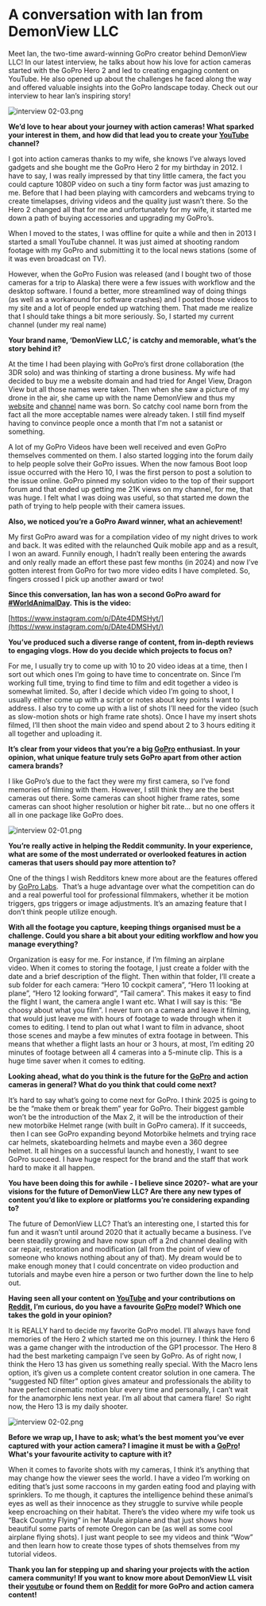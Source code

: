 # A conversation with Ian from DemonView LLC

Meet Ian, the two-time award-winning GoPro creator behind DemonView LLC! In our latest interview, he talks about how his love for action cameras started with the GoPro Hero 2 and led to creating engaging content on YouTube. He also opened up about the challenges he faced along the way and offered valuable insights into the GoPro landscape today. Check out our interview to hear Ian’s inspiring story!

![interview 02-03.png]({{image-path}}/interview_02-03.png)

**We’d love to hear about your journey with action cameras! What sparked your interest in them, and how did that lead you to create your [YouTube](https://www.youtube.com/@DemonViewLLC) channel?**

I got into action cameras thanks to my wife, she knows I’ve always loved gadgets and she bought me the GoPro Hero 2 for my birthday in 2012. I have to say, I was really impressed by that tiny little camera, the fact you could capture 1080P video on such a tiny form factor was just amazing to me. Before that I had been playing with camcorders and webcams trying to create timelapses, driving videos and the quality just wasn’t there. So the Hero 2 changed all that for me and unfortunately for my wife, it started me down a path of buying accessories and upgrading my GoPro’s.

When I moved to the states, I was offline for quite a while and then in 2013 I started a small YouTube channel. It was just aimed at shooting random footage with my GoPro and submitting it to the local news stations (some of it was even broadcast on TV).

However, when the GoPro Fusion was released (and I bought two of those cameras for a trip to Alaska) there were a few issues with workflow and the desktop software. I found a better, more streamlined way of doing things (as well as a workaround for software crashes) and I posted those videos to my site and a lot of people ended up watching them. That made me realize that I should take things a bit more seriously. So, I started my current channel (under my real name)

**Your brand name, ‘DemonView LLC,’ is catchy and memorable, what’s the story behind it?** 

At the time I had been playing with GoPro’s first drone collaboration (the 3DR solo) and was thinking of starting a drone business. My wife had decided to buy me a website domain and had tried for Angel View, Dragon View but all those names were taken. Then when she saw a picture of my drone in the air, she came up with the name DemonView and thus my [website](https://demonview.com/) and [channel](https://www.youtube.com/@DemonViewLLC) name was born. So catchy cool name born from the fact all the more acceptable names were already taken. I still find myself having to convince people once a month that I'm not a satanist or something.

A lot of my GoPro Videos have been well received and even GoPro themselves commented on them. I also started logging into the forum daily to help people solve their GoPro issues. When the now famous Boot loop issue occurred with the Hero 10, I was the first person to post a solution to the issue online. GoPro pinned my solution video to the top of their support forum and that ended up getting me 21K views on my channel, for me, that was huge. I felt what I was doing was useful, so that started me down the path of trying to help people with their camera issues.

**Also, we noticed you’re a GoPro Award winner, what an achievement!** 

My first GoPro award was for a compilation video of my night drives to work and back. It was edited with the relaunched Quik mobile app and as a result, I won an award. Funnily enough, I hadn’t really been entering the awards and only really made an effort these past few months (in 2024) and now I’ve gotten interest from GoPro for two more video edits I have completed. So, fingers crossed I pick up another award or two!

**Since this conversation, Ian has won a second GoPro award for [#WorldAnimalDay](https://www.instagram.com/explore/tags/worldanimalday/). This is the video:**

[https://www.instagram.com/p/DAte4DMSHyt/](https://www.instagram.com/p/DAte4DMSHyt/)

**You’ve produced such a diverse range of content, from in-depth reviews to engaging vlogs. How do you decide which projects to focus on?**

For me, I usually try to come up with 10 to 20 video ideas at a time, then I sort out which ones I’m going to have time to concentrate on. Since I’m working full time, trying to find time to film and edit together a video is somewhat limited. So, after I decide which video I’m going to shoot, I usually either come up with a script or notes about key points I want to address. I also try to come up with a list of shots I’ll need for the video (such as slow-motion shots or high frame rate shots). Once I have my insert shots filmed, I’ll then shoot the main video and spend about 2 to 3 hours editing it all together and uploading it.

**It’s clear from your videos that you’re a big [GoPro](https://gopro.com/en/gb) enthusiast. In your opinion, what unique feature truly sets GoPro apart from other action camera brands?**

I like GoPro’s due to the fact they were my first camera, so I’ve fond memories of filming with them. However, I still think they are the best cameras out there. Some cameras can shoot higher frame rates, some cameras can shoot higher resolution or higher bit rate… but no one offers it all in one package like GoPro does.

![interview 02-01.png]({{image-path}}/interview_02-01.png)

**You’re really active in helping the Reddit community. In your experience, what are some of the most underrated or overlooked features in action cameras that users should pay more attention to?**

One of the things I wish Redditors knew more about are the features offered by [GoPro Labs](https://gopro.com/en/us/info/gopro-labs?srsltid=AfmBOoqHMX7-Vy2p2iiabNp4O5mjqQPCjR9HTEn5YTDmvXdIhuFeiVBF).  That’s a huge advantage over what the competition can do and a real powerful tool for professional filmmakers, whether it be motion triggers, gps triggers or image adjustments. It’s an amazing feature that I don’t think people utilize enough.

**With all the footage you capture, keeping things organised must be a challenge. Could you share a bit about your editing workflow and how you manage everything?**

Organization is easy for me. For instance, if I’m filming an airplane video. When it comes to storing the footage, I just create a folder with the date and a brief description of the flight. Then within that folder, I’ll create a sub folder for each camera: “Hero 10 cockpit camera”, “Hero 11 looking at plane”, “Hero 12 looking forward”, “Tail camera”. This makes it easy to find the flight I want, the camera angle I want etc. What I will say is this: “Be choosy about what you film”. I never turn on a camera and leave it filming, that would just leave me with hours of footage to wade through when it comes to editing. I tend to plan out what I want to film in advance, shoot those scenes and maybe a few minutes of extra footage in between. This means that whether a flight lasts an hour or 3 hours, at most, I’m editing 20 minutes of footage between all 4 cameras into a 5-minute clip. This is a huge time saver when it comes to editing.

**Looking ahead, what do you think is the future for the [GoPro](https://gopro.com/en/gb) and action cameras in general? What do you think that could come next?** 

It’s hard to say what’s going to come next for GoPro. I think 2025 is going to be the “make them or break them” year for GoPro. Their biggest gamble won’t be the introduction of the Max 2, it will be the introduction of their new motorbike Helmet range (with built in GoPro camera). If it succeeds,  then I can see GoPro expanding beyond Motorbike helmets and trying race car helmets, skateboarding helmets and maybe even a 360 degree helmet. It all hinges on a successful launch and honestly, I want to see GoPro succeed. I have huge respect for the brand and the staff that work hard to make it all happen.

**You have been doing this for awhile - I believe since 2020?- what are your visions for the future of DemonView LLC? Are there any new types of content you’d like to explore or platforms you’re considering expanding to?**

The future of DemonView LLC? That’s an interesting one, I started this for fun and it wasn’t until around 2020 that it actually became a business. I’ve been steadily growing and have now spun off a 2nd channel dealing with car repair, restoration and modification (all from the point of view of someone who knows nothing about any of that). My dream would be to make enough money that I could concentrate on video production and tutorials and maybe even hire a person or two further down the line to help out.

**Having seen all your content on [YouTube](https://www.youtube.com/@DemonViewLLC) and your contributions on [Reddit](https://www.reddit.com/user/demonviewllc/), I’m curious, do you have a favourite [GoPro](https://gopro.com/en/gb) model? Which one takes the gold in your opinion?**

It is REALLY hard to decide my favorite GoPro model. I’ll always have fond memories of the Hero 2 which started me on this journey. I think the Hero 6 was a game changer with the introduction of the GP1 processor. The Hero 8 had the best marketing campaign I’ve seen by GoPro. As of right now, I think the Hero 13 has given us something really special. With the Macro lens option, it’s given us a complete content creator solution in one camera. The “suggested ND filter” option gives amateur and professionals the ability to have perfect cinematic motion blur every time and personally, I can’t wait for the anamorphic lens next year. I’m all about that camera flare!  So right now, the Hero 13 is my daily shooter.

![interview 02-02.png]({{image-path}}/interview_02-02.png)

**Before we wrap up, I have to ask; what’s the best moment you’ve ever captured with your action camera? I imagine it must be with a [GoPro](https://gopro.com/en/gb)! What's your favourite activity to capture with it?**

When it comes to favorite shots with my cameras, I think it’s anything that may change how the viewer sees the world. I have a video I’m working on editing that’s just some raccoons in my garden eating food and playing with sprinklers. To me though, it captures the intelligence behind these animal’s eyes as well as their innocence as they struggle to survive while people keep encroaching on their habitat. There’s the video where my wife took us “Back Country Flying” in her Maule airplane and that just shows how beautiful some parts of remote Oregon can be (as well as some cool airplane flying shots). I just want people to see my videos and think “Wow” and then learn how to create those types of shots themselves from my tutorial videos.

**Thank you Ian for stepping up and sharing your projects with the action camera community!  If you want to know more about DemonView LL visit their [youtube](https://www.youtube.com/@DemonViewLLC) or found them on [Reddit](https://www.reddit.com/user/demonviewllc/) for more GoPro and action camera content!**